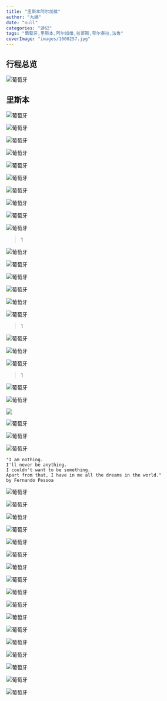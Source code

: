 ```yaml
---
title: "里斯本阿尔加维"
author: "九姨"
date: "null"
categories: "游记"
tags: "葡萄牙,里斯本,阿尔加维,拉哥斯,夸尔泰拉,法鲁"
coverImage: "images/1000257.jpg"
---
```


>

## 行程总览

![葡萄牙](images/lisbon.jpg)

## 里斯本

>

![葡萄牙](images/IMG_20170120_093123.jpg)

>

![葡萄牙](images/IMG_20170120_094235.jpg)

>

![葡萄牙](images/1000162.jpg)

>

![葡萄牙](images/1000167.jpg)

>

![葡萄牙](images/1000188.jpg)

>

![葡萄牙](images/IMG_20170120_112135.jpg)

>

![葡萄牙](images/IMG_20170120_112921.jpg)

>

![葡萄牙](images/IMG_20170120_115231.jpg)

>

![葡萄牙](images/IMG_20170120_115238.jpg)

>

![葡萄牙](images/IMG_20170120_123559.jpg)

>1

![葡萄牙](images/1000198.jpg)

>

![葡萄牙](images/IMG_20170120_162423.jpg)

>

![葡萄牙](images/IMG_20170120_124142.jpg)

>

![葡萄牙](images/1000208.jpg)

>

![葡萄牙](images/IMG_20170120_131526.jpg)

>

![葡萄牙](images/IMG_20170120_134834.jpg)

>1

![葡萄牙](images/1000213.jpg)

>

![葡萄牙](images/1000217.jpg)

>

![葡萄牙](images/1000223.jpg)

>1

![葡萄牙](images/1000227.jpg)

>

![葡萄牙](images/1000228.jpg)

>

![](images/IMG_20170120_141149.jpg)

>

![葡萄牙](images/IMG_20170120_142237.jpg)

>

![葡萄牙](images/IMG_20170120_162346.jpg)

>

![葡萄牙](images/1000232.jpg)

>
```
"I am nothing.
I'll never be anything.
I couldn't want to be something.
Apart from that, I have in me all the dreams in the world."
by Fernando Pessoa
```

![葡萄牙](images/1000257.jpg)

>

![葡萄牙](images/IMG_20170120_191233.jpg)

>

![葡萄牙](images/IMG_20170120_191238.jpg)

>

![葡萄牙](images/1000258.jpg)

>

![葡萄牙](images/IMG_20170120_191757.jpg)

>

![葡萄牙](images/IMG_20170120_191805.jpg)

>

![葡萄牙](images/1000259.jpg)

>

![葡萄牙](images/1000260.jpg)

>

![葡萄牙](images/1000265.jpg)

>

![葡萄牙](images/IMG_20170120_194514.jpg)

>

![葡萄牙](images/IMG_20170120_194520.jpg)

>

![葡萄牙](images/1000270.jpg)

>

![葡萄牙](images/1000272.jpg)

>

![葡萄牙](images/IMG_20170120_202129.jpg)

>

![葡萄牙](images/1000274.jpg)

>

![葡萄牙](images/IMG_20170120_205119.jpg)

>

![葡萄牙](images/1000277.jpg)

